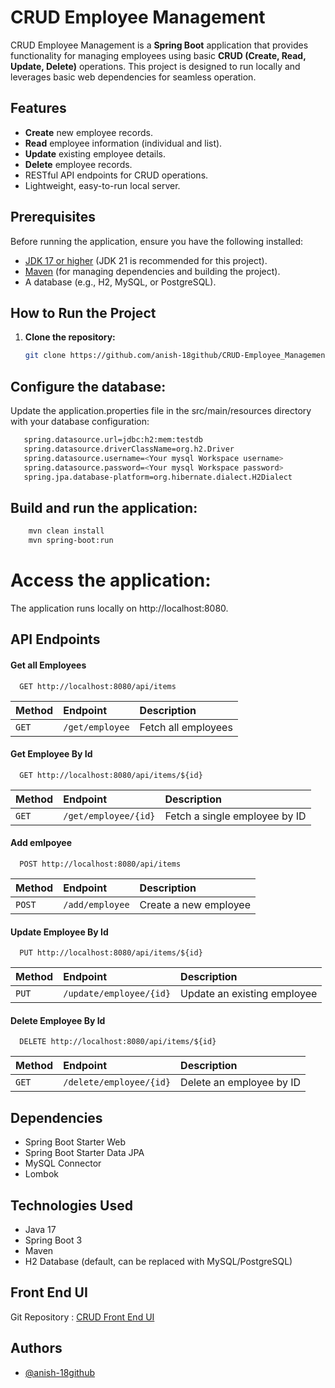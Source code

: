 # CRUD Employee Management

CRUD Employee Management is a **Spring Boot** application that provides functionality for managing employees using basic **CRUD (Create, Read, Update, Delete)** operations. This project is designed to run locally and leverages basic web dependencies for seamless operation.

## Features

- **Create** new employee records.
- **Read** employee information (individual and list).
- **Update** existing employee details.
- **Delete** employee records.
- RESTful API endpoints for CRUD operations.
- Lightweight, easy-to-run local server.

## Prerequisites

Before running the application, ensure you have the following installed:

- [JDK 17 or higher](https://www.oracle.com/java/technologies/javase-jdk17-downloads.html) (JDK 21 is recommended for this project).
- [Maven](https://maven.apache.org/) (for managing dependencies and building the project).
- A database (e.g., H2, MySQL, or PostgreSQL).

## How to Run the Project

1. **Clone the repository:**

   ```bash
   git clone https://github.com/anish-18github/CRUD-Employee_Managementnt.git
## Configure the database:

Update the application.properties file in the src/main/resources directory with your database configuration:

```bash
   spring.datasource.url=jdbc:h2:mem:testdb
   spring.datasource.driverClassName=org.h2.Driver
   spring.datasource.username=<Your mysql Workspace username>
   spring.datasource.password=<Your mysql Workspace password>
   spring.jpa.database-platform=org.hibernate.dialect.H2Dialect
```


## Build and run the application:


```bash
    mvn clean install
    mvn spring-boot:run

```
# Access the application:

The application runs locally on http://localhost:8080.




## API Endpoints

#### Get all Employees

```http
  GET http://localhost:8080/api/items
```

|        Method   | Endpoint     | Description                |
| :-------------- | :------- | :------------------------- |
| `GET` | `/get/employee` | Fetch all employees |

#### Get Employee By Id

```http
  GET http://localhost:8080/api/items/${id}
```

|        Method   | Endpoint     | Description                |
| :-------------- | :------- | :------------------------- |
| `GET` | `/get/employee/{id}` |Fetch a single employee by ID |

#### Add emlpoyee

```http
  POST http://localhost:8080/api/items
```

|        Method   | Endpoint     | Description                |
| :-------------- | :------- | :------------------------- |
| `POST` | `/add/employee` |Create a new employee |

#### Update Employee By Id

```http
  PUT http://localhost:8080/api/items/${id}
```

|        Method   | Endpoint     | Description                |
| :-------------- | :------- | :------------------------- |
| `PUT` | `/update/employee/{id}` |Update an existing employee |

#### Delete Employee By Id

```http
  DELETE http://localhost:8080/api/items/${id}
```

|        Method   | Endpoint     | Description                |
| :-------------- | :------- | :------------------------- |
| `GET` | `/delete/employee/{id}` |Delete an employee by ID |




## Dependencies

- Spring Boot Starter Web
- Spring Boot Starter Data JPA
- MySQL Connector
- Lombok

## Technologies Used

- Java 17
- Spring Boot 3
- Maven
- H2 Database (default, can be replaced with MySQL/PostgreSQL)
## Front End UI

Git Repository : [CRUD Front End UI](https://github.com/anish-18github)
## Authors

- [@anish-18github](https://github.com/anish-18github)

